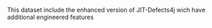 This dataset include the enhanced version of JIT-Defects4j wich have additional engineered features
